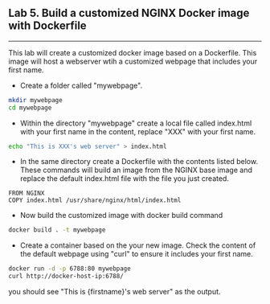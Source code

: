 ## Lab 5. Build a customized NGINX Docker image with Dockerfile
___
This lab will create a customized docker image based on a Dockerfile. This image will host a webserver wtih a customized webpage that includes your first name.

* Create a folder called "mywebpage".

```bash
mkdir mywebpage
cd mywebpage
```

* Within the directory "mywebpage" create a local file called index.html with your first name in the content, replace "XXX" with your first name.

```bash
echo "This is XXX's web server" > index.html
```

* In the same directory create a Dockerfile with the contents listed below.  These commands will build an image from the NGINX base image and replace the default index.html file with the file you just created.

```
FROM NGINX
COPY index.html /usr/share/nginx/html/index.html
```

* Now build the customized image with docker build command

```bash
docker build . -t mywebpage
```

* Create a container based on the your new image.  Check the content of the default webpage using "curl" to ensure it includes your first name.

```bash
docker run -d -p 6788:80 mywebpage
curl http://docker-host-ip:6788/
```

you should see "This is {firstname}'s web server" as the output.
